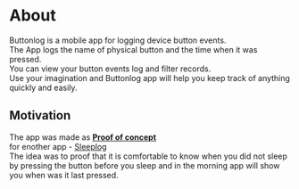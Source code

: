 # About
Buttonlog is a mobile app for logging device button events.<br>
The App logs the name of physical button and the time when it was pressed.<br>
You can view your button events log and filter records.<br>
Use your imagination and Buttonlog app will help you keep track of anything quickly and easily.<br>

## Motivation
The app was made as [**Proof of concept**](https://en.wikipedia.org/wiki/Proof_of_concept)<br>
for enother app - [Sleeplog](https://github.com/sahlet-official/sleeplog)<br>
The idea was to proof that it is comfortable to know when you did not sleep<br>
by pressing the button before you sleep and in the morning app will show you when was it last pressed.<br>
